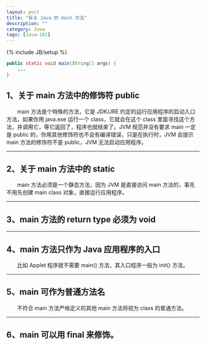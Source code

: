 ```yaml
---
layout: post
title: "有关 Java 的 main 方法"
description: ""
category: Java
tags: [Java-101]
---
```

{% include JB/setup %}

```java
public static void main(String[] args) {  
    ...  
}
```

## 1、关于 main 方法中的修饰符 public

　　main 方法是个特殊的方法，它是 JDK/JRE 约定的运行应用程序的启动入口方法，如果你用 java.exe 运行一个 class，它就会在这个 class 里面寻找这个方法，并调用它，等它返回了，程序也就结束了。JVM 规范并没有要求 main 一定是 public 的，你用其他修饰符也不会有编译错误，只是在执行时，JVM 会提示 main 方法的修饰符不是 public，JVM 无法启动应用程序。

---

## 2、关于 main 方法中的 static

　　main 方法必须是一个静态方法，因为 JVM 是直接访问 main 方法的，事先不用先创建 main class 对象，直接运行应用程序。

---

## 3、main 方法的 return type 必须为 void

---

## 4、main 方法只作为 Java 应用程序的入口

　　比如 Applet 程序就不需要 main() 方法，其入口程序一般为 init() 方法。

---

## 5、main 可作为普通方法名

　　不符合 main 方法严格定义的其他 main 方法将视为 class 的普通方法。

---

## 6、main 可以用 final 来修饰。
